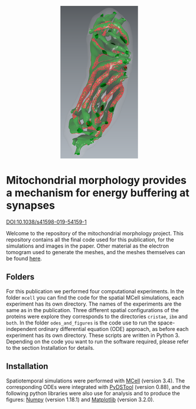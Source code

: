 <p align="center">
  <img src="atpase_loc.png">
</p>

# Mitochondrial morphology provides a mechanism for energy buffering at synapses
[DOI:10.1038/s41598-019-54159-1](https://doi.org/10.1038/s41598-019-54159-1)

Welcome to the repository of the mitochondrial morphology project. This repository contains all the final code used for this publication, for the simulations and images in the paper. Other material as the electron tomogram used to generate the meshes, and the meshes themselves can be found [here](https://r3lab.uni.lu/frozen/mitochondrial-morphology-provides-a-mechanism-for-energy-buffering-at-synapses).

## Folders

For this publication we performed four computational experiments. In the folder `mcell`  you can find the code for the spatial MCell simulations, each experiment has its own directory. The names of the experiments are the same as in the publication. Three different spatial configurations of the proteins were explore they corresponds to the directories `cristae`, `ibm` and `both`. In the folder  `odes_and_figures` is the code use to run the space-independent ordinary differential equation (ODE) approach, as before each experiment has its own directory. These scripts are written in Python 3. Depending on the code you want to run the software required, please refer to the section Installation for details.

## Installation
Spatiotemporal simulations were performed with [MCell](https://mcell.org/) (version 3.4). The corresponding ODEs were integrated with [PyDSTool](https://pydstool.github.io/PyDSTool/FrontPage.html) (version 0.88), and the following python libraries were also use for analysis and to produce the figures: [Numpy](https://numpy.org/) (version 1.18.1) and [Matplotlib](https://matplotlib.org/) (version 3.2.0).
